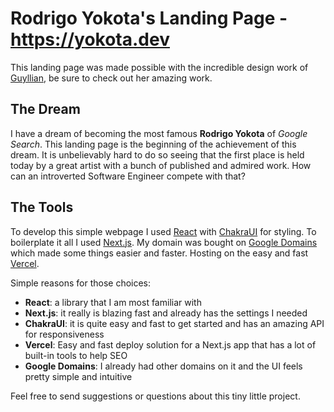 # Rodrigo Yokota's Landing Page - https://yokota.dev

This landing page was made possible with the incredible design work of [Guyllian](https://www.linkedin.com/in/guyllian-kanashima-sasano-95b8b715a/), be sure to check out her amazing work.

## The Dream
I have a dream of becoming the most famous **Rodrigo Yokota** of *Google Search*. This landing page is the beginning of the achievement of this dream. It is unbelievably hard to do so seeing that the first place is held today by a great artist with a bunch of published and admired work. How can an introverted Software Engineer compete with that?

## The Tools
To develop this simple webpage I used [React](https://reactjs.org/) with [ChakraUI](https://chakra-ui.com/) for styling. To boilerplate it all I used [Next.js](https://nextjs.org/). My domain was bought on [Google Domains](https://domains.google/) which made some things easier and faster. Hosting on the easy and fast [Vercel](https://vercel.com/).

Simple reasons for those choices:
- **React**: a library that I am most familiar with
- **Next.js**: it really is blazing fast and already has the settings I needed
- **ChakraUI**: it is quite easy and fast to get started and has an amazing API for responsiveness
- **Vercel**: Easy and fast deploy solution for a Next.js app that has a lot of built-in tools to help SEO
- **Google Domains**: I already had other domains on it and the UI feels pretty simple and intuitive

Feel free to send suggestions or questions about this tiny little project.

